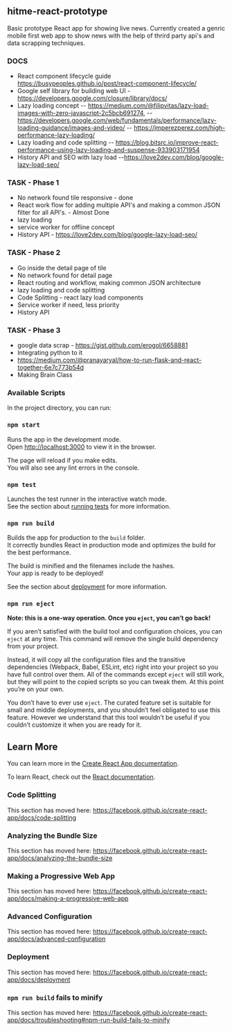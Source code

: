 ## hitme-react-prototype
Basic prototype React app for showing live news. Currently created a genric mobile first web app to show news with the help of thrird party api's and data scrapping techniques.

### DOCS
- React component lifecycle guide https://busypeoples.github.io/post/react-component-lifecycle/
- Google self library for building web UI - https://developers.google.com/closure/library/docs/
- Lazy loading concept
-- https://medium.com/@filipvitas/lazy-load-images-with-zero-javascript-2c5bcb691274,
-- https://developers.google.com/web/fundamentals/performance/lazy-loading-guidance/images-and-video/
-- https://jmperezperez.com/high-performance-lazy-loading/
- Lazy loading and code splitting
-- https://blog.bitsrc.io/improve-react-performance-using-lazy-loading-and-suspense-933903171954
- History API and SEO with lazy load
--https://love2dev.com/blog/google-lazy-load-seo/

### TASK - Phase 1
- No network found tile responsive - done
- React work flow for adding multiple API's and making a common JSON filter for all API's. - Almost Done
- lazy loading
- service worker for offline concept
- History API - https://love2dev.com/blog/google-lazy-load-seo/

### TASK - Phase 2
- Go inside the detail page of tile
- No network found for detail page
- React routing and workflow, making common JSON architecture
- lazy loading and code splitting
- Code Splitting - react lazy load components
- Service worker if need, less priority
- History API

### TASK - Phase 3
- google data scrap - https://gist.github.com/erogol/6658881
- Integrating python to it
- https://medium.com/@pranayaryal/how-to-run-flask-and-react-together-6e7c773b54d
- Making Brain Class

### Available Scripts

In the project directory, you can run:

### `npm start`

Runs the app in the development mode.<br>
Open [http://localhost:3000](http://localhost:3000) to view it in the browser.

The page will reload if you make edits.<br>
You will also see any lint errors in the console.

### `npm test`

Launches the test runner in the interactive watch mode.<br>
See the section about [running tests](https://facebook.github.io/create-react-app/docs/running-tests) for more information.

### `npm run build`

Builds the app for production to the `build` folder.<br>
It correctly bundles React in production mode and optimizes the build for the best performance.

The build is minified and the filenames include the hashes.<br>
Your app is ready to be deployed!

See the section about [deployment](https://facebook.github.io/create-react-app/docs/deployment) for more information.

### `npm run eject`

**Note: this is a one-way operation. Once you `eject`, you can’t go back!**

If you aren’t satisfied with the build tool and configuration choices, you can `eject` at any time. This command will remove the single build dependency from your project.

Instead, it will copy all the configuration files and the transitive dependencies (Webpack, Babel, ESLint, etc) right into your project so you have full control over them. All of the commands except `eject` will still work, but they will point to the copied scripts so you can tweak them. At this point you’re on your own.

You don’t have to ever use `eject`. The curated feature set is suitable for small and middle deployments, and you shouldn’t feel obligated to use this feature. However we understand that this tool wouldn’t be useful if you couldn’t customize it when you are ready for it.

## Learn More

You can learn more in the [Create React App documentation](https://facebook.github.io/create-react-app/docs/getting-started).

To learn React, check out the [React documentation](https://reactjs.org/).

### Code Splitting

This section has moved here: https://facebook.github.io/create-react-app/docs/code-splitting

### Analyzing the Bundle Size

This section has moved here: https://facebook.github.io/create-react-app/docs/analyzing-the-bundle-size

### Making a Progressive Web App

This section has moved here: https://facebook.github.io/create-react-app/docs/making-a-progressive-web-app

### Advanced Configuration

This section has moved here: https://facebook.github.io/create-react-app/docs/advanced-configuration

### Deployment

This section has moved here: https://facebook.github.io/create-react-app/docs/deployment

### `npm run build` fails to minify

This section has moved here: https://facebook.github.io/create-react-app/docs/troubleshooting#npm-run-build-fails-to-minify
